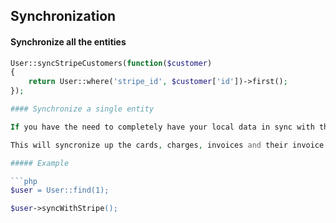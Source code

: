 ## Synchronization

#### Synchronize all the entities

```php
User::syncStripeCustomers(function($customer)
{
	return User::where('stripe_id', $customer['id'])->first();
});

#### Synchronize a single entity

If you have the need to completely have your local data in sync with the Stripe data, you can use the `syncWithStripe()` method.

This will syncronize up the cards, charges, invoices and their invoice items, the pending invoice items and subscriptions that belongs to your entity.

##### Example

```php
$user = User::find(1);

$user->syncWithStripe();
```
